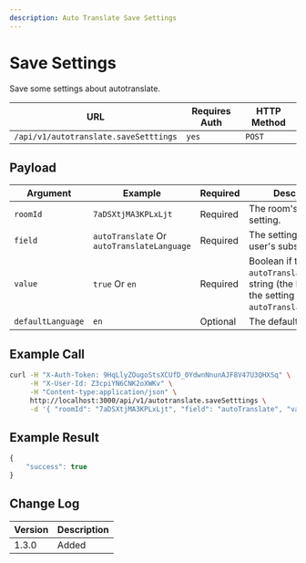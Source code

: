```yaml
---
description: Auto Translate Save Settings
---
```


# Save Settings

Save some settings about autotranslate.

| URL                                   | Requires Auth | HTTP Method |
| ------------------------------------- | ------------- | ----------- |
| `/api/v1/autotranslate.saveSetttings` | `yes`         | `POST`      |

## Payload

| Argument          | Example                                    | Required | Description                                                                                                      |
| ----------------- | ------------------------------------------ | -------- | ---------------------------------------------------------------------------------------------------------------- |
| `roomId`          | `7aDSXtjMA3KPLxLjt`                        | Required | The room's id to apply setting.                                                                                  |
| `field`           | `autoTranslate` Or `autoTranslateLanguage` | Required | The setting to apply to user's subscription.                                                                     |
| `value`           | `true` Or `en`                             | Required | Boolean if the setting is `autoTranslate` and a string (the language) if the setting is `autoTranslateLanguage`. |
| `defaultLanguage` | `en`                                       | Optional | The default language.                                                                                            |

## Example Call

```bash
curl -H "X-Auth-Token: 9HqLlyZOugoStsXCUfD_0YdwnNnunAJF8V47U3QHXSq" \
     -H "X-User-Id: Z3cpiYN6CNK2oXWKv" \
     -H "Content-type:application/json" \
     http://localhost:3000/api/v1/autotranslate.saveSetttings \
     -d '{ "roomId": "7aDSXtjMA3KPLxLjt", "field": "autoTranslate", "value": true }'
```

## Example Result

```javascript
{
    "success": true
}
```

## Change Log

| Version | Description |
| ------- | ----------- |
| 1.3.0   | Added       |
